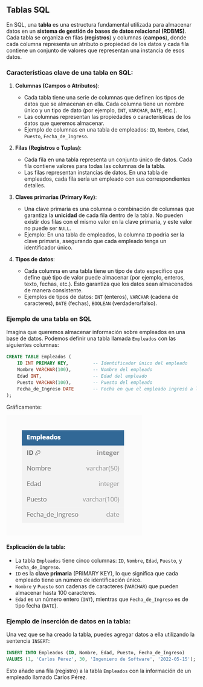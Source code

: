 ## Tablas SQL

En SQL, una **tabla** es una estructura fundamental utilizada para almacenar datos en un **sistema de gestión de bases de datos relacional (RDBMS)**. Cada tabla se organiza en filas (**registros**) y columnas (**campos**), donde cada columna representa un atributo o propiedad de los datos y cada fila contiene un conjunto de valores que representan una instancia de esos datos.

### Características clave de una tabla en SQL:

1. **Columnas (Campos o Atributos)**:
   - Cada tabla tiene una serie de columnas que definen los tipos de datos que se almacenan en ella. Cada columna tiene un nombre único y un tipo de dato (por ejemplo, `INT`, `VARCHAR`, `DATE`, etc.).
   - Las columnas representan las propiedades o características de los datos que queremos almacenar.
   - Ejemplo de columnas en una tabla de empleados: `ID`, `Nombre`, `Edad`, `Puesto`, `Fecha_de_Ingreso`.

2. **Filas (Registros o Tuplas)**:
   - Cada fila en una tabla representa un conjunto único de datos. Cada fila contiene valores para todas las columnas de la tabla.
   - Las filas representan instancias de datos. En una tabla de empleados, cada fila sería un empleado con sus correspondientes detalles.

3. **Claves primarias (Primary Key)**:
   - Una clave primaria es una columna o combinación de columnas que garantiza la **unicidad** de cada fila dentro de la tabla. No pueden existir dos filas con el mismo valor en la clave primaria, y este valor no puede ser `NULL`.
   - Ejemplo: En una tabla de empleados, la columna `ID` podría ser la clave primaria, asegurando que cada empleado tenga un identificador único.

4. **Tipos de datos**:
   - Cada columna en una tabla tiene un tipo de dato específico que define qué tipo de valor puede almacenar (por ejemplo, enteros, texto, fechas, etc.). Esto garantiza que los datos sean almacenados de manera consistente.
   - Ejemplos de tipos de datos: `INT` (enteros), `VARCHAR` (cadena de caracteres), `DATE` (fechas), `BOOLEAN` (verdadero/falso).

### Ejemplo de una tabla en SQL

Imagina que queremos almacenar información sobre empleados en una base de datos. Podemos definir una tabla llamada `Empleados` con las siguientes columnas:

```sql
CREATE TABLE Empleados (
    ID INT PRIMARY KEY,         -- Identificador único del empleado
    Nombre VARCHAR(100),        -- Nombre del empleado
    Edad INT,                   -- Edad del empleado
    Puesto VARCHAR(100),        -- Puesto del empleado
    Fecha_de_Ingreso DATE       -- Fecha en que el empleado ingresó a la empresa
);
```

Gráficamente:

![](images/2024-10-02-03-37-27.png)

#### Explicación de la tabla:

- La tabla `Empleados` tiene cinco columnas: `ID`, `Nombre`, `Edad`, `Puesto`, y `Fecha_de_Ingreso`.
- `ID` es la **clave primaria** (PRIMARY KEY), lo que significa que cada empleado tiene un número de identificación único.
- `Nombre` y `Puesto` son cadenas de caracteres (`VARCHAR`) que pueden almacenar hasta 100 caracteres.
- `Edad` es un número entero (`INT`), mientras que `Fecha_de_Ingreso` es de tipo fecha (`DATE`).

### Ejemplo de inserción de datos en la tabla:

Una vez que se ha creado la tabla, puedes agregar datos a ella utilizando la sentencia `INSERT`:

```sql
INSERT INTO Empleados (ID, Nombre, Edad, Puesto, Fecha_de_Ingreso)
VALUES (1, 'Carlos Pérez', 30, 'Ingeniero de Software', '2022-05-15');
```

Esto añade una fila (registro) a la tabla `Empleados` con la información de un empleado llamado Carlos Pérez.
